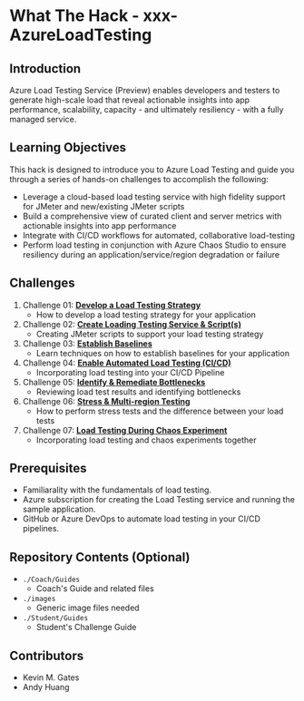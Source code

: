 # What The Hack - xxx-AzureLoadTesting

## Introduction
Azure Load Testing Service (Preview) enables developers and testers to generate high-scale load that reveal actionable insights into app performance, scalability, capacity - and ultimately resiliency - with a fully managed service.

## Learning Objectives
This hack is designed to introduce you to Azure Load Testing and guide you through a series of hands-on challenges to accomplish the following:

- Leverage a cloud-based load testing service with high fidelity support for JMeter and new/existing JMeter scripts
- Build a comprehensive view of curated client and server metrics with actionable insights into app performance
- Integrate with CI/CD workflows for automated, collaborative load-testing
- Perform load testing in conjunction with Azure Chaos Studio to ensure resiliency during an application/service/region degradation or failure

## Challenges
1. Challenge 01: **[Develop a Load Testing Strategy](Student/Challenge-01.md)**
	 - How to develop a load testing strategy for your application
1. Challenge 02: **[Create Loading Testing Service & Script(s)](Student/Challenge-02.md)**
	 - Creating JMeter scripts to support your load testing strategy
1. Challenge 03: **[Establish Baselines](Student/Challenge-03.md)**
	 - Learn techniques on how to establish baselines for your application
1. Challenge 04: **[Enable Automated Load Testing (CI/CD)](Student/Challenge-04.md)**
	 - Incorporating load testing into your CI/CD Pipeline
1. Challenge 05: **[Identify & Remediate Bottlenecks](Student/Challenge-05.md)**
	 - Reviewing load test results and identifying bottlenecks
1. Challenge 06: **[Stress & Multi-region Testing](Student/Challenge-06.md)**
	 - How to perform stress tests and the difference between your load tests
1. Challenge 07: **[ Load Testing During Chaos Experiment](Student/Challenge-07.md)**
	 - Incorporating load testing and chaos experiments together

## Prerequisites
- Familiarality with the fundamentals of load testing.
- Azure subscription for creating the Load Testing service and running the sample application.
- GitHub or Azure DevOps to automate load testing in your CI/CD pipelines.

## Repository Contents (Optional)
- `./Coach/Guides`
  - Coach's Guide and related files
- `./images`
  - Generic image files needed
- `./Student/Guides`
  - Student's Challenge Guide

## Contributors
- Kevin M. Gates
- Andy Huang

